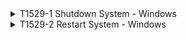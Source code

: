 <details>
<summary>T1529-1 Shutdown System - Windows
</summary>
<pre>$ NA </pre>
</details>
<details>
<summary>T1529-2 Restart System - Windows
</summary>
<pre>$ NA </pre>
</details>
